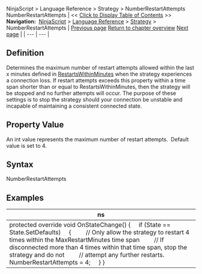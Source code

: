 ﻿
NinjaScript \> Language Reference \> Strategy \> NumberRestartAttempts
NumberRestartAttempts
| \<\< [Click to Display Table of Contents](numberrestartattempts.md) \>\> **Navigation:**     [NinjaScript](ninjascript.md) \> [Language Reference](language_reference_wip.md) \> [Strategy](strategy.md) \> NumberRestartAttempts | [Previous page](iswaituntilflat.md) [Return to chapter overview](strategy.md) [Next page](onaccountitemupdate.md) |
| --- | --- |
## Definition
Determines the maximum number of restart attempts allowed within the last x minutes defined in [RestartsWithinMinutes](restartswithinminutes.md) when the strategy experiences a connection loss. If restart attempts exceeds this property within a time span shorter than or equal to RestartsWithinMinutes, then the strategy will be stopped and no further attempts will occur. The purpose of these settings is to stop the strategy should your connection be unstable and incapable of maintaining a consistent connected state.
 
## Property Value
An int value represents the maximum number of restart attempts.  Default value is set to 4\.
 
## Syntax
NumberRestartAttempts
 
## Examples
| ns |
| --- |
| protected override void OnStateChange() {      if (State \=\= State.SetDefaults)      {          // Only allow the strategy to restart 4 times within the MaxRestartMinutes time span          // If disconnected more than 4 times within that time span, stop the strategy and do not          // attempt any further restarts.          NumberRestartAttempts \= 4;      } } |
